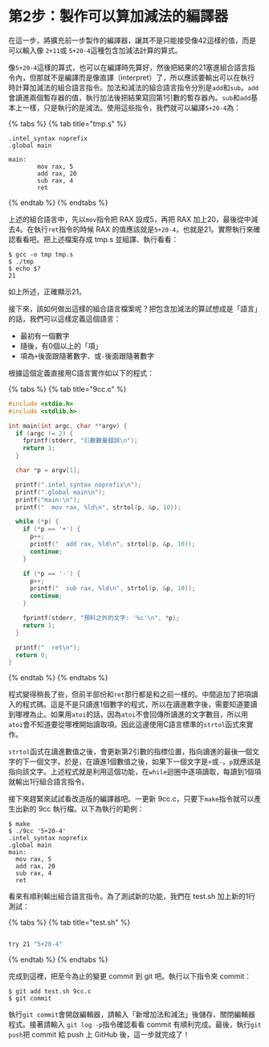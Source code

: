 # 第2步：製作可以算加減法的編譯器

在這一步，將擴充前一步製作的編譯器，讓其不是只能接受像42這樣的值，而是可以輸入像 `2+11`或 `5+20-4`這種包含加減法計算的算式。

像`5+20-4`這樣的算式，也可以在編譯時先算好，然後把結果的21塞進組合語言指令內，但那就不是編譯而是像直譯（interpret）了，所以應該要輸出可以在執行時計算加減法的組合語言指令。加法和減法的組合語言指令分別是`add`和`sub`。`add`會讀進兩個暫存器的值，執行加法後把結果寫回第1引數的暫存器內。`sub`和`add`基本上一樣，只是執行的是減法。使用這些指令，我們就可以編譯`5+20-4`為：

{% tabs %}
{% tab title="tmp.s" %}
```text
.intel_syntax noprefix
.global main

main:
        mov rax, 5
        add rax, 20
        sub rax, 4
        ret
```
{% endtab %}
{% endtabs %}

上述的組合語言中，先以`mov`指令把 RAX 設成5，再把 RAX 加上20，最後從中減去4。在執行`ret`指令的時候 RAX 的值應該就是`5+20-4`，也就是21。實際執行來確認看看吧。把上述檔案存成 tmp.s 並組譯、執行看看：

```text
$ gcc -o tmp tmp.s
$ ./tmp
$ echo $?
21
```

如上所述，正確顯示21。

接下來，該如何做出這樣的組合語言檔案呢？把包含加減法的算試想成是「語言」的話，我們可以這樣定義這個語言：

* 最初有一個數字
* 隨後，有0個以上的「項」
* 項為`+`後面跟隨著數字、或`-`後面跟隨著數字

根據這個定義直接用C語言實作如以下的程式：

{% tabs %}
{% tab title="9cc.c" %}
```c
#include <stdio.h>
#include <stdlib.h>

int main(int argc, char **argv) {
  if (argc != 2) {
    fprintf(stderr, "引數數量錯誤\n");
    return 1;
  }

  char *p = argv[1];

  printf(".intel_syntax noprefix\n");
  printf(".global main\n");
  printf("main:\n");
  printf("  mov rax, %ld\n", strtol(p, &p, 10));

  while (*p) {
    if (*p == '+') {
      p++;
      printf("  add rax, %ld\n", strtol(p, &p, 10));
      continue;
    }

    if (*p == '-') {
      p++;
      printf("  sub rax, %ld\n", strtol(p, &p, 10));
      continue;
    }

    fprintf(stderr, "預料之外的文字: '%c'\n", *p);
    return 1;
  }

  printf("  ret\n");
  return 0;
}
```
{% endtab %}
{% endtabs %}

程式變得稍長了些，但前半部份和`ret`那行都是和之前一樣的。中間追加了把項讀入的程式碼。這是不是只讀進1個數字的程式，所以在讀進數字後，需要知道要讀到哪裡為止。如果用`atoi`的話，因為`atoi`不會回傳所讀進的文字數目，所以用`atoi`會不知道要從哪裡開始讀取項。因此這邊使用C語言標準的`strtol`函式來實作。

`strtol`函式在讀進數值之後，會更新第2引數的指標位置，指向讀進的最後一個文字的下一個文字。於是，在讀進1個數值之後，如果下一個文字是`+`或`-`，`p`就應該是指向該文字。上述程式就是利用這個功能，在`while`迴圈中逐項讀取，每讀到1個項就輸出1行組合語言指令。

接下來趕緊來試試看改造版的編譯器吧。一更新 9cc.c，只要下`make`指令就可以產生出新的 9cc 執行檔。以下為執行的範例：

```text
$ make
$ ./9cc '5+20-4'
.intel_syntax noprefix
.global main
main:
  mov rax, 5
  add rax, 20
  sub rax, 4
  ret
```

看來有順利輸出組合語言指令。為了測試新的功能，我們在 test.sh 加上新的1行測試：

{% tabs %}
{% tab title="test.sh" %}
```bash
try 21 "5+20-4"
```
{% endtab %}
{% endtabs %}

完成到這裡，把至今為止的變更 commit 到 git 吧。執行以下指令來 commit：

```text
$ git add test.sh 9cc.c
$ git commit
```

執行`git commit`會開啟編輯器，請輸入「新增加法和減法」後儲存、關閉編輯器程式。接著請輸入 `git log -p`指令確認看看 commit 有順利完成。最後，執行`git push`把 commit 給 push 上 GitHub 後，這一步就完成了！


